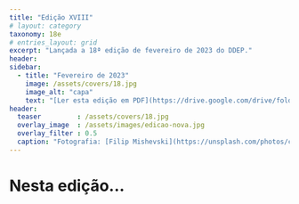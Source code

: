 ```yaml
---
title: "Edição XVIII"
# layout: category
taxonomy: 18e
# entries_layout: grid
excerpt: "Lançada a 18ª edição de fevereiro de 2023 do DDEP."
header:
sidebar:
  - title: "Fevereiro de 2023"
    image: /assets/covers/18.jpg
    image_alt: "capa"
    text: "[Ler esta edição em PDF](https://drive.google.com/drive/folders/1VLdTF70nA90paDFgnGAW3SXzm_IGp2ZS)"
header:
  teaser         : /assets/covers/18.jpg
  overlay_image  : /assets/images/edicao-nova.jpg
  overlay_filter : 0.5
  caption: "Fotografia: [Filip Mishevski](https://unsplash.com/photos/c5QdMcuFlgY)"
---
```


# Nesta edição...